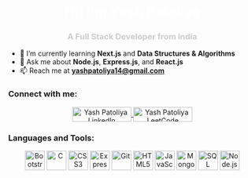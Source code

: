 <h1 align="center" style="color: #fff;">Hi, I'm Yash Patoliya</h1>
<h3 align="center" style="color: #ccc;">A Full Stack Developer from India</h3>

- 🌱 I’m currently learning **Next.js** and **Data Structures & Algorithms**  
- 💬 Ask me about **Node.js**, **Express.js**, and **React.js**  
- 📫 Reach me at **[yashpatoliya14@gmail.com](mailto:yashpatoliya14@gmail.com)**

### Connect with me:
<p align="center">
  <a href="https://linkedin.com/in/yash-patoliya" target="_blank">
    <img align="center" src="https://img.shields.io/badge/LinkedIn-blue?logo=linkedin&logoColor=white&style=for-the-badge" alt="Yash Patoliya LinkedIn" height="30" width="120" />
  </a>
  <a href="https://www.leetcode.com/yashpatoliya14" target="_blank">
    <img align="center" src="https://img.shields.io/badge/LeetCode-blue?logo=leetcode&logoColor=white&style=for-the-badge" alt="Yash Patoliya LeetCode" height="30" width="120" />
  </a>
</p>

### Languages and Tools:
<p align="center">
  <a href="https://getbootstrap.com" target="_blank"><img src="https://img.shields.io/badge/Bootstrap-563D7C?logo=bootstrap&logoColor=white&style=for-the-badge" alt="Bootstrap" height="40" /></a>
  <a href="https://www.cprogramming.com/" target="_blank"><img src="https://img.shields.io/badge/C-00599C?logo=c&logoColor=white&style=for-the-badge" alt="C" height="40" /></a>
  <a href="https://www.w3schools.com/css/" target="_blank"><img src="https://img.shields.io/badge/CSS3-1572B6?logo=css3&logoColor=white&style=for-the-badge" alt="CSS3" height="40" /></a>
  <a href="https://expressjs.com" target="_blank"><img src="https://img.shields.io/badge/Express.js-000000?logo=express&logoColor=white&style=for-the-badge" alt="Express.js" height="40" /></a>
  <a href="https://git-scm.com/" target="_blank"><img src="https://img.shields.io/badge/Git-F05032?logo=git&logoColor=white&style=for-the-badge" alt="Git" height="40" /></a>
  <a href="https://www.w3.org/html/" target="_blank"><img src="https://img.shields.io/badge/HTML5-E34F26?logo=html5&logoColor=white&style=for-the-badge" alt="HTML5" height="40" /></a>
  <a href="https://developer.mozilla.org/en-US/docs/Web/JavaScript" target="_blank"><img src="https://img.shields.io/badge/JavaScript-F7DF1E?logo=javascript&logoColor=black&style=for-the-badge" alt="JavaScript" height="40" /></a>
  <a href="https://www.mongodb.com/" target="_blank"><img src="https://img.shields.io/badge/MongoDB-47A248?logo=mongodb&logoColor=white&style=for-the-badge" alt="MongoDB" height="40" /></a>
  <a href="https://www.microsoft.com/en-us/sql-server" target="_blank"><img src="https://img.shields.io/badge/Microsoft_SQL_Server-CC2927?logo=microsoft-sql-server&logoColor=white&style=for-the-badge" alt="SQL Server" height="40" /></a>
  <a href="https://nodejs.org" target="_blank"><img src="https://img.shields.io/badge/Node.js-339933?logo=node.js&logoColor=white&style=for-the-badge" alt="Node.js" height="40" /></a>
</p>

